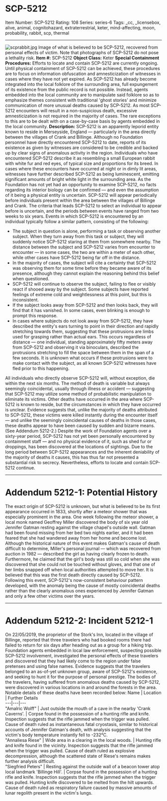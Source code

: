 # SCP-5212
Item Number: SCP-5212
Rating: 108
Series: series-6
Tags: _cc, _licensebox, alive, animal, cognitohazard, extraterrestrial, keter, mind-affecting, moon, probability, rabbit, scp, thermal

---

![scprabbit.jpg](https://scp-wiki.wdfiles.com/local--files/scp-5212/scprabbit.jpg)
Image of what is believed to be SCP-5212, recovered from personal effects of victim. Note that photographs of SCP-5212 do not pose a lethality risk.
**Item #:** SCP-5212
**Object Class:** Keter
**Special Containment Procedures:** Efforts to locate and contain SCP-5212 are currently ongoing. Until physical containment of SCP-5212 can be achieved, these procedures are to focus on information obfuscation and amnesticization of witnesses in cases where they have not yet expired.
As SCP-5212 has already become integrated into the local folklore of the surrounding area, full expungement of its existence from the public record is not possible. Instead, agents embedded into the local community are to manipulate said folklore so as to emphasize themes consistent with traditional 'ghost stories' and minimize communication of more unusual deaths caused by SCP-5212.
As most SCP-5212 encounters will result in a non-suspicious death, excessive amnesticization is not required in the majority of cases. The rare exceptions to this are to be dealt with on a case-by-case basis by agents embedded in the local community.
**Description:** SCP-5212 is an apparently leporid entity known to reside in Merseyside, England — particularly in the area directly between the villages of Crank and Billinge. Although no Foundation personnel have directly encountered SCP-5212 to date, reports of its existence as given by witnesses are considered to be credible and backed up by clear signs of anomalous activity in the region.
Individuals who have encountered SCP-5212 describe it as resembling a small European rabbit with white fur and red eyes, of typical size and proportions for its breed. In cases where these encounters have occurred at night or in dimly lit areas, witnesses have further described SCP-5212 as being luminescent, emitting significant amounts of bright white light in the surrounding area. As the Foundation has not yet had an opportunity to examine SCP-5212, no facts regarding its interior biology can be confirmed — and even the assumption of it being a physical entity is uncertain.
SCP-5212 will appear periodically before individuals present within the area between the villages of Billinge and Crank. The criteria that leads SCP-5212 to select an individual to appear before is uncertain, and the periods between events have ranged from two weeks to six years. Events in which SCP-5212 is encountered by an individual typically follow a similar pattern, consisting of the following:
  * The subject in question is alone, performing a task or observing another subject. When they turn away from this task or subject, they will suddenly notice SCP-5212 staring at them from somewhere nearby. The distance between the subject and SCP-5212 varies from encounter to encounter — in some cases, the two are within a meter of each other, while other cases have SCP-5212 being far off in the distance.
  * In the majority of cases, the subject will cite a certainty that SCP-5212 was observing them for some time before they became aware of its presence, although they cannot explain the reasoning behind this belief when questioned.
  * SCP-5212 will continue to observe the subject, failing to flee or visibly react if shooed away by the subject. Some subjects have reported feelings of extreme cold and weightlessness at this point, but this is inconsistent.
  * If the subject looks away from SCP-5212 and then looks back, they will find that it has vanished. In some cases, even blinking is enough to prompt this response.
  * In cases where subjects do not look away from SCP-5212, they have described the entity's ears turning to point in their direction and rapidly stretching towards them, suggesting that these protrusions are limbs used for grasping rather than actual ears. This occurs regardless of distance — one individual, standing approximately fifty meters away from SCP-5212 and observing it via binoculars, described the protrusions stretching to fill the space between them in the span of a few seconds. It is unknown what occurs if these protrusions were to make contact with the subject, as all known SCP-5212 witnesses have fled prior to this happening.

All individuals who directly observe SCP-5212 will, without exception, die within the next six months. The method of death is variable but always seemingly coincidental, usually through illness or accident — suggesting that SCP-5212 may utilize some method of probabilistic manipulation to eliminate its victims.
Other deaths have occurred in the area where SCP-5212 is known to reside, but the circumstances in which they have occurred is unclear. Evidence suggests that, unlike the majority of deaths attributed to SCP-5212, these victims were killed instantly during the encounter itself — and unlike the seemingly coincidental causes of deaths in those cases, these deaths appear to have been caused by sudden and bizarre means. (See Addendum 5212-2.)
Despite the work of Foundation agents over a sixty-year period, SCP-5212 has not yet been personally encountered by containment staff — and no physical evidence of it, such as shed fur or droppings, has been discovered at the locations of sightings. Due to the long period between SCP-5212 appearances and the inherent deniability of the majority of deaths it causes, this has thus far not presented a substantial risk to secrecy. Nevertheless, efforts to locate and contain SCP-5212 continue.
* * *
# Addendum 5212-1: Potential History
The exact origin of SCP-5212 is unknown, but what is believed to be its first appearance occurred in 1833, shortly after a meteor shower that was especially prominent in the area.
One week following the meteor shower, a local monk named Geoffrey Miller discovered the body of six year old Jennifer Gatman resting against the village chapel's outside wall. Gatman had been found missing from her bed two nights earlier, and it had been feared that she had wandered away from her home and become lost.
Although the historical nature of this event makes Gatman's cause of death difficult to determine, Miller's personal journal — which was recovered from auction in 1982 — described the girl as having clearly frozen to death. Furthermore, he claimed that the girl's body was still so cold when she was discovered that she could not be touched without gloves, and that one of her limbs snapped off when local authorities attempted to move her.
It is believed that this was the first death directly caused by SCP-5212. Following this event, SCP-5212's now-consistent behaviour pattern developed, with the anomaly being the cause of mostly coincidental deaths rather than the clearly anomalous ones experienced by Jennifer Gatman and only a few other victims over the years.
* * *
# Addendum 5212-2: Incident 5212-1
On 22/05/2019, the proprietor of the Stork's Inn, located in the village of Billinge, reported that three travelers who had booked rooms there had failed to return for six days after heading out as a group for a hiking trip. Foundation agents embedded in local law enforcement, suspecting possible SCP-5212 involvement, investigated the personal effects of these travelers and discovered that they had likely come to the region under false pretenses and using false names.
Evidence suggests that the travelers belonged to an as-of-yet unknown group, aware of SCP-5212's existence, and seeking to hunt it for the purpose of personal prestige.
The bodies of the travelers, having suffered from anomalous deaths caused by SCP-5212, were discovered in various locations in and around the forests in the area. Notable details of these deaths have been recorded below:
Name | Location | Further Details  
---|---|---  
"Amalric Wolff" | Just outside the mouth of a cave in the nearby 'Crank Caverns'. | Corpse found in the possession of a hunting rifle and knife. Inspection suggests that the rifle jammed when the trigger was pulled. Cause of death ruled as instantaneous fatal cryostasis, similar to historical accounts of Jennifer Gatman's death, with analysis suggesting that the victim's body temperature instantly fell to -232°C.  
"Annaliesa Riese" | Wide area in a clearing in the local woods. | Hunting rifle and knife found in the vicinity. Inspection suggests that the rifle jammed when the trigger was pulled. Cause of death ruled as explosive decompression, although the scattered state of Riese's remains makes further analysis difficult.  
"Siegfried Peters" | Resting against the outside wall of a beacon tower atop local landmark 'Billinge Hill'. | Corpse found in the possession of a hunting rifle and knife. Inspection suggests that the rifle jammed when the trigger was pulled. Hunting knife discovered to be melted from the hilt upwards. Cause of death ruled as respiratory failure caused by massive amounts of lunar regolith present in the victim's lungs.